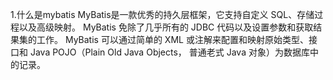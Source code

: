 1.什么是mybatis
MyBatis是一款优秀的持久层框架，它支持自定义 SQL、存储过程以及高级映射。
MyBatis 免除了几乎所有的 JDBC 代码以及设置参数和获取结果集的工作。
MyBatis 可以通过简单的 XML 或注解来配置和映射原始类型、接口和 Java POJO（Plain Old Java Objects，
普通老式 Java 对象）为数据库中的记录。
